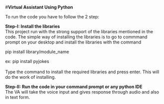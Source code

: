#**Virtual Assistant Using Python**

To run the code you have to follow the 2 step:

**Step-I: Install the libraries** <br>
This project run with the strong support of the libraries mentioned in the code.
The simple way of installing the libraries is to go to commmand prompt on your desktop and 
install the libraries with the command

pip install library/module_name

ex: pip install pyjokes <br>
<br>
Type the command to install the required libraries and press enter.
This will do the work of installing.

**Step-II: Run the code in your command prompt or any python IDE** <br>
The VA will take the voice input and gives response through audio and also in text form.
